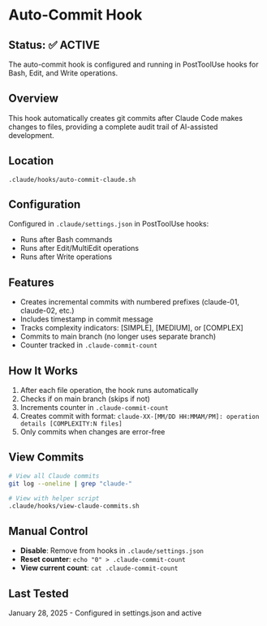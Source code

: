 # Auto-Commit Hook

## Status: ✅ ACTIVE

The auto-commit hook is configured and running in PostToolUse hooks for Bash, Edit, and Write operations.

## Overview

This hook automatically creates git commits after Claude Code makes changes to files, providing a complete audit trail of AI-assisted development.

## Location

`.claude/hooks/auto-commit-claude.sh`

## Configuration

Configured in `.claude/settings.json` in PostToolUse hooks:
- Runs after Bash commands
- Runs after Edit/MultiEdit operations  
- Runs after Write operations

## Features

- Creates incremental commits with numbered prefixes (claude-01, claude-02, etc.)
- Includes timestamp in commit message
- Tracks complexity indicators: [SIMPLE], [MEDIUM], or [COMPLEX]
- Commits to main branch (no longer uses separate branch)
- Counter tracked in `.claude-commit-count`

## How It Works

1. After each file operation, the hook runs automatically
2. Checks if on main branch (skips if not)
3. Increments counter in `.claude-commit-count`
4. Creates commit with format: `claude-XX-[MM/DD HH:MMAM/PM]: operation details [COMPLEXITY:N files]`
5. Only commits when changes are error-free

## View Commits

```bash
# View all Claude commits
git log --oneline | grep "claude-"

# View with helper script
.claude/hooks/view-claude-commits.sh
```

## Manual Control

- **Disable**: Remove from hooks in `.claude/settings.json`
- **Reset counter**: `echo "0" > .claude-commit-count`
- **View current count**: `cat .claude-commit-count`

## Last Tested

January 28, 2025 - Configured in settings.json and active